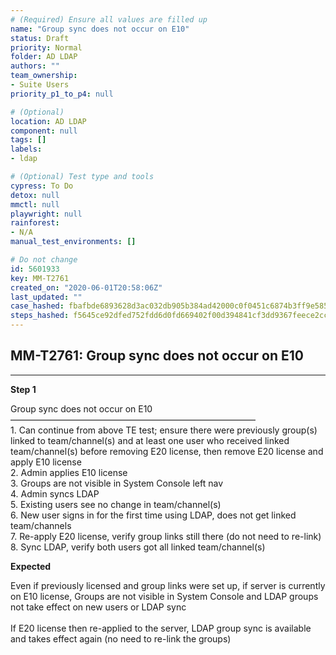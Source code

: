 ```yaml
---
# (Required) Ensure all values are filled up
name: "Group sync does not occur on E10"
status: Draft
priority: Normal
folder: AD LDAP
authors: ""
team_ownership: 
- Suite Users
priority_p1_to_p4: null

# (Optional)
location: AD LDAP
component: null
tags: []
labels: 
- ldap

# (Optional) Test type and tools
cypress: To Do
detox: null
mmctl: null
playwright: null
rainforest: 
- N/A
manual_test_environments: []

# Do not change
id: 5601933
key: MM-T2761
created_on: "2020-06-01T20:58:06Z"
last_updated: ""
case_hashed: fbafbde6893628d3ac032db905b384ad42000c0f0451c6874b3ff9e585b9dada72266b25e0139129f8cfc20c7cb24bcf
steps_hashed: f5645ce92dfed752fdd6d0fd669402f00d394841cf3dd9367feece2cce7804110ec1f0e011df501ed26128f0817f9ece
---
```


<!-- (Auto-generated) Based on frontmatter's "key" and "name" -->

## MM-T2761: Group sync does not occur on E10

---

**Step 1**

Group sync does not occur on E10\
————————————————————————————\
1\. Can continue from above TE test; ensure there were previously group(s) linked to team/channel(s) and at least one user who received linked team/channel(s) before removing E20 license, then remove E20 license and apply E10 license\
2\. Admin applies E10 license\
3\. Groups are not visible in System Console left nav\
4\. Admin syncs LDAP\
5\. Existing users see no change in team/channel(s)\
6\. New user signs in for the first time using LDAP, does not get linked team/channels\
7\. Re-apply E20 license, verify group links still there (do not need to re-link)\
8\. Sync LDAP, verify both users got all linked team/channel(s)

**Expected**

Even if previously licensed and group links were set up, if server is currently on E10 license, Groups are not visible in System Console and LDAP groups not take effect on new users or LDAP sync\
\
If E20 license then re-applied to the server, LDAP group sync is available and takes effect again (no need to re-link the groups)
